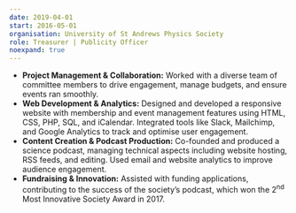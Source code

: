 ```yaml
---
date: 2019-04-01
start: 2016-05-01
organisation: University of St Andrews Physics Society
role: Treasurer | Publicity Officer
noexpand: true
---
```

- **Project Management & Collaboration:** Worked with a diverse team of committee members to drive engagement, manage budgets, and ensure events ran smoothly.
- **Web Development & Analytics:** Designed and developed a responsive website with membership and event management features using HTML, CSS, PHP, SQL, and iCalendar. Integrated tools like Slack, Mailchimp, and Google Analytics to track and optimise user engagement.
- **Content Creation & Podcast Production:** Co-founded and produced a science podcast, managing technical aspects including website hosting, RSS feeds, and editing. Used email and website analytics to improve audience engagement.
- **Fundraising & Innovation:** Assisted with funding applications, contributing to the success of the society’s podcast, which won the 2<sup>nd</sup> Most Innovative Society Award in 2017.
